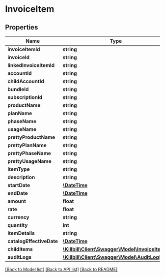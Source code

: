 # InvoiceItem

## Properties
Name | Type | Description | Notes
------------ | ------------- | ------------- | -------------
**invoiceItemId** | **string** |  | 
**invoiceId** | **string** |  | [optional] 
**linkedInvoiceItemId** | **string** |  | [optional] 
**accountId** | **string** |  | 
**childAccountId** | **string** |  | [optional] 
**bundleId** | **string** |  | [optional] 
**subscriptionId** | **string** |  | [optional] 
**productName** | **string** |  | [optional] 
**planName** | **string** |  | [optional] 
**phaseName** | **string** |  | [optional] 
**usageName** | **string** |  | [optional] 
**prettyProductName** | **string** |  | [optional] 
**prettyPlanName** | **string** |  | [optional] 
**prettyPhaseName** | **string** |  | [optional] 
**prettyUsageName** | **string** |  | [optional] 
**itemType** | **string** |  | [optional] 
**description** | **string** |  | [optional] 
**startDate** | [**\DateTime**](\DateTime.md) |  | [optional] 
**endDate** | [**\DateTime**](\DateTime.md) |  | [optional] 
**amount** | **float** |  | [optional] 
**rate** | **float** |  | [optional] 
**currency** | **string** |  | [optional] 
**quantity** | **int** |  | [optional] 
**itemDetails** | **string** |  | [optional] 
**catalogEffectiveDate** | [**\DateTime**](\DateTime.md) |  | [optional] 
**childItems** | [**\Killbill\Client\Swagger\Model\InvoiceItem[]**](InvoiceItem.md) |  | [optional] 
**auditLogs** | [**\Killbill\Client\Swagger\Model\AuditLog[]**](AuditLog.md) |  | [optional] 

[[Back to Model list]](../../README.md#documentation-for-models) [[Back to API list]](../../README.md#documentation-for-api-endpoints) [[Back to README]](../../README.md)

